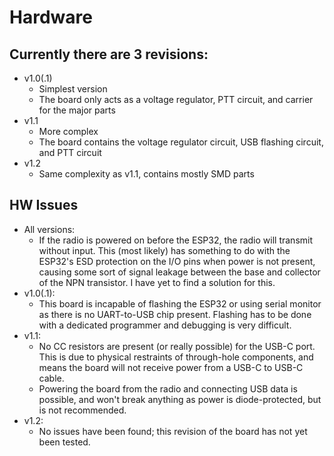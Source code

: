 # Hardware
## Currently there are 3 revisions:
* v1.0(.1)
    * Simplest version
    * The board only acts as a voltage regulator, PTT circuit, and carrier for the major parts
* v1.1
    * More complex
    * The board contains the voltage regulator circuit, USB flashing circuit, and PTT circuit
* v1.2
    * Same complexity as v1.1, contains mostly SMD parts

## HW Issues
* All versions:
   * If the radio is powered on before the ESP32, the radio will transmit without input. This (most likely) has something to do with the ESP32's ESD protection on the I/O pins when power is not present, causing some sort of signal leakage between the base and collector of the NPN transistor. I have yet to find a solution for this.
* v1.0(.1):
    * This board is incapable of flashing the ESP32 or using serial monitor as there is no UART-to-USB chip present. Flashing has to be done with a dedicated programmer and debugging is very difficult. 
* v1.1:
    * No CC resistors are present (or really possible) for the USB-C port. This is due to physical restraints of through-hole components, and means the board will not receive power from a USB-C to USB-C cable.
    * Powering the board from the radio and connecting USB data is possible, and won't break anything as power is diode-protected, but is not recommended.
* v1.2:
    * No issues have been found; this revision of the board has not yet been tested.
